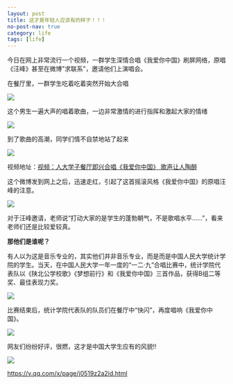 ```yaml
---
layout: post
title: 这才是年轻人应该有的样子！！！
no-post-nav: true
category: life
tags: [life]
---
```


今日在网上非常流行一个视频，一群学生深情合唱《我爱你中国》刷屏网络，原唱《汪峰》甚至在微博"求联系"，邀请他们上演唱会。

在餐厅里，一群学生吃着吃着突然开始大合唱

![](http://www.ityouknow.com/assets/images/2017/life/ren1.png)  

这个男生一遍大声的唱着歌曲，一边非常激情的进行指挥和激起大家的情绪

![](http://www.ityouknow.com/assets/images/2017/life/ren2.png)  

到了歌曲的高潮，同学们情不自禁地站了起来

![](http://www.ityouknow.com/assets/images/2017/life/ren3.png)  

视频地址：[视频：人大学子餐厅即兴合唱《我爱你中国》 歌声让人陶醉](http://v.ifeng.com/video_10075715.shtml)

这个微博发到网上之后，迅速走红，引起了这首摇滚风格《我爱你中国》的原唱汪峰的注意。

![](http://www.ityouknow.com/assets/images/2017/life/ren4.png)  

对于汪峰邀请，老师说“打动大家的是学生的蓬勃朝气，不是歌唱水平……”，看来老师们还是比较爱较真。

**那他们是谁呢？**

有人以为这是音乐专业的，其实他们并非音乐专业，而是而是中国人民大学统计学院的学生。当天，在中国人民大学一年一度的“一二·九”合唱比赛中，统计学院代表队以《陕北公学校歌》《梦想前行》和《我爱你中国》三首作品，获得B组二等奖、最佳表现力奖。

![](http://www.ityouknow.com/assets/images/2017/life/ren5.jpg)

比赛结束后，统计学院代表队的队员们在餐厅中“快闪”，再度唱响《我爱你中国》。

![](http://www.ityouknow.com/assets/images/2017/life/ren6.jpg)

网友们纷纷好评，很燃，这才是中国大学生应有的风貌!!

![](http://www.ityouknow.com/assets/images/2017/life/ren7.png)













https://v.qq.com/x/page/j0519z2a2id.html
